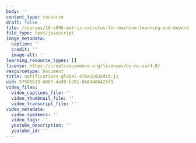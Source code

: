 ```yaml
---
body: ''
content_type: resource
draft: false
file: /courses/18-s096-matrix-calculus-for-machine-learning-and-beyond-january-iap-2022/notifications-global-47ba35d34d1d.js
file_type: text/javascript
image_metadata:
  caption: ''
  credit: ''
  image-alt: ''
learning_resource_types: []
license: https://creativecommons.org/licenses/by-nc-sa/4.0/
resourcetype: Document
title: notifications-global-47ba35d34d1d.js
uid: 57506b15-d067-4a90-b261-6b84400429f9
video_files:
  video_captions_file: ''
  video_thumbnail_file: ''
  video_transcript_file: ''
video_metadata:
  video_speakers: ''
  video_tags: ''
  youtube_description: ''
  youtube_id: ''
---
```

